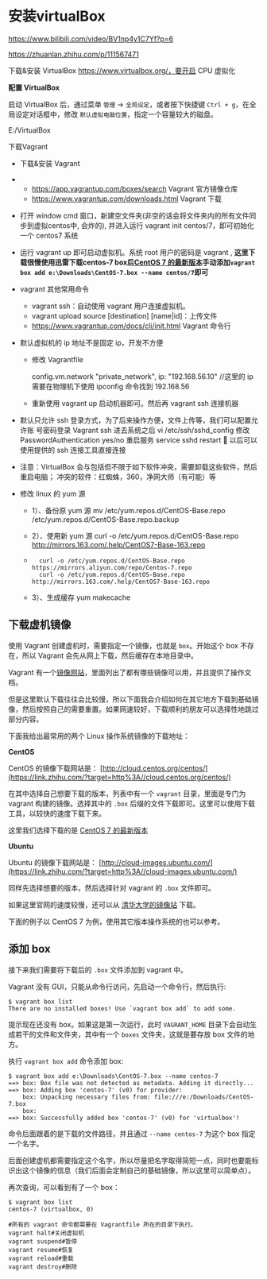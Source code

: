 # 安装virtualBox

https://www.bilibili.com/video/BV1np4y1C7Yf?p=6

https://zhuanlan.zhihu.com/p/111567471

下载&安装 VirtualBox https://www.virtualbox.org/，要开启 CPU 虚拟化



**配置 VirtualBox**

启动 VirtualBox 后，通过菜单 `管理` -> `全局设定`，或者按下快捷键 `Ctrl + g`，在全局设定对话框中，修改 `默认虚拟电脑位置`，指定一个容量较大的磁盘。

E:/VirtualBox



下载Vagrant 

- 下载&安装 Vagrant 

- - https://app.vagrantup.com/boxes/search Vagrant 官方镜像仓库 
  - https://www.vagrantup.com/downloads.html Vagrant 下载 
  
- 打开 window cmd 窗口，新建空文件夹(非空的话会将文件夹内的所有文件同步到虚拟centos中, 会炸的), 并进入运行 vagrant init centos/7，即可初始化一个 centos7 系统 

- 运行 vagrant up 即可启动虚拟机。系统 root 用户的密码是 vagrant , **这里下载很慢使用迅雷下载centos-7 box后[CentOS 7 的最新版本](https://link.zhihu.com/?target=http%3A//cloud.centos.org/centos/7/vagrant/x86_64/images/CentOS-7.box)手动添加`vagrant box add e:\Downloads\CentOS-7.box --name centos/7`即可**

- vagrant 其他常用命令 
  - vagrant ssh：自动使用 vagrant 用户连接虚拟机。 
  - vagrant upload source [destination] [name|id]：上传文件 
  - https://www.vagrantup.com/docs/cli/init.html Vagrant 命令行
  
- 默认虚拟机的 ip 地址不是固定 ip，开发不方便 
  
  - 修改 Vagrantfile
  
      config.vm.network "private_network", ip: "192.168.56.10" //这里的 ip 需要在物理机下使用 ipconfig 命令找到 192.168.56
  
  - 重新使用 vagrant up 启动机器即可。然后再 vagrant ssh 连接机器
  
- 默认只允许 ssh 登录方式，为了后来操作方便，文件上传等，我们可以配置允许账 号密码登录 Vagrant ssh 进去系统之后 vi /etc/ssh/sshd_config 修改 PasswordAuthentication yes/no 重启服务 service sshd restart  以后可以使用提供的 ssh 连接工具直接连接

- 注意：VirtualBox 会与包括但不限于如下软件冲突，需要卸载这些软件，然后重启电脑； 冲突的软件：红蜘蛛，360，净网大师（有可能）等

- 修改 linux 的 yum 源

    - 1）、备份原 yum 源 mv /etc/yum.repos.d/CentOS-Base.repo /etc/yum.repos.d/CentOS-Base.repo.backup 
    
    - 2）、使用新 yum 源 curl -o /etc/yum.repos.d/CentOS-Base.repo http://mirrors.163.com/.help/CentOS7-Base-163.repo
    
    - ```
        curl -o /etc/yum.repos.d/CentOS-Base.repo https://mirrors.aliyun.com/repo/Centos-7.repo
        curl -o /etc/yum.repos.d/CentOS-Base.repo http://mirrors.163.com/.help/CentOS7-Base-163.repo
        ```
    
    - 3）、生成缓存 yum makecache





## 下载虚机镜像

使用 Vagrant 创建虚机时，需要指定一个镜像，也就是 `box`。开始这个 box 不存在，所以 Vagrant 会先从网上下载，然后缓存在本地目录中。

Vagrant 有一个[镜像网站](https://link.zhihu.com/?target=https%3A//app.vagrantup.com/boxes/search)，里面列出了都有哪些镜像可以用，并且提供了操作文档。

但是这里默认下载往往会比较慢，所以下面我会介绍如何在其它地方下载到基础镜像，然后按照自己的需要重置。如果网速较好，下载顺利的朋友可以选择性地跳过部分内容。

下面我给出最常用的两个 Linux 操作系统镜像的下载地址：

**CentOS**

CentOS 的镜像下载网站是： [http://cloud.centos.org/centos/](https://link.zhihu.com/?target=http%3A//cloud.centos.org/centos/)

在其中选择自己想要下载的版本，列表中有一个 `vagrant` 目录，里面是专门为 vagrant 构建的镜像。选择其中的 `.box` 后缀的文件下载即可。这里可以使用下载工具，以较快的速度下载下来。

这里我们选择下载的是 [CentOS 7 的最新版本](https://link.zhihu.com/?target=http%3A//cloud.centos.org/centos/7/vagrant/x86_64/images/CentOS-7.box)

**Ubuntu**

Ubuntu 的镜像下载网站是： [http://cloud-images.ubuntu.com/](https://link.zhihu.com/?target=http%3A//cloud-images.ubuntu.com/)

同样先选择想要的版本，然后选择针对 vagrant 的 `.box` 文件即可。

如果这里官网的速度较慢，还可以从 [清华大学的镜像站](https://link.zhihu.com/?target=https%3A//mirror.tuna.tsinghua.edu.cn/ubuntu-cloud-images/) 下载。

下面的例子以 CentOS 7 为例，使用其它版本操作系统的也可以参考。

## 添加 box

接下来我们需要将下载后的 `.box` 文件添加到 vagrant 中。

Vagrant 没有 GUI，只能从命令行访问，先启动一个命令行，然后执行:

```text
$ vagrant box list
There are no installed boxes! Use `vagrant box add` to add some.
```

提示现在还没有 box。如果这是第一次运行，此时 `VAGRANT_HOME` 目录下会自动生成若干的文件和文件夹，其中有一个 `boxes` 文件夹，这就是要存放 box 文件的地方。

执行 `vagrant box add` 命令添加 box:

```text
$ vagrant box add e:\Downloads\CentOS-7.box --name centos-7
==> box: Box file was not detected as metadata. Adding it directly...
==> box: Adding box 'centos-7' (v0) for provider:
    box: Unpacking necessary files from: file:///e:/Downloads/CentOS-7.box
    box:
==> box: Successfully added box 'centos-7' (v0) for 'virtualbox'!
```

命令后面跟着的是下载的文件路径，并且通过 `--name centos-7` 为这个 box 指定一个名字。

后面创建虚机都需要指定这个名字，所以尽量把名字取得简短一点，同时也要能标识出这个镜像的信息（我们后面会定制自己的基础镜像，所以这里可以简单点）。

再次查询，可以看到有了一个 box：

```text
$ vagrant box list
centos-7 (virtualbox, 0)
```

```shell
#所有的 vagrant 命令都需要在 Vagrantfile 所在的目录下执行。
vagrant halt#关闭虚拟机
vagrant suspend#暂停
vagrant resume#恢复
vagrant reload#重载
vagrant destroy#删除
```

